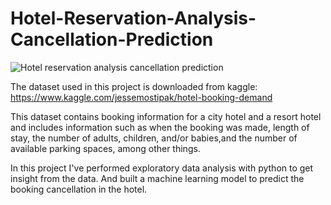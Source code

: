 # Hotel-Reservation-Analysis-Cancellation-Prediction
![Hotel reservation analysis   cancellation prediction](https://user-images.githubusercontent.com/38619289/138551163-384903e1-ced2-47e4-b172-8c750064a6f2.png)

The dataset used in this project is downloaded from kaggle:
https://www.kaggle.com/jessemostipak/hotel-booking-demand 

This dataset contains booking information for a city hotel and a resort hotel and includes information such as when the booking was 
made, length of stay, the number of adults, children, and/or babies,and the number of available parking spaces, among other things. 

In this project I've performed exploratory data analysis with python to get insight from the data.
And built a machine learning model to predict the booking cancellation in the hotel.
